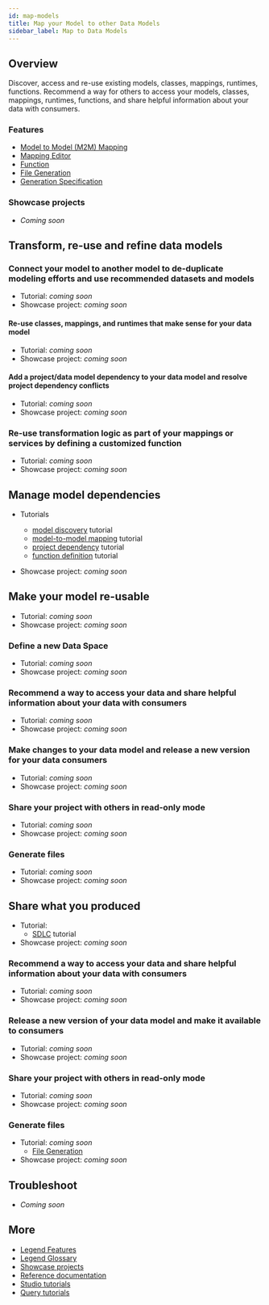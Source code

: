 ```yaml
---
id: map-models
title: Map your Model to other Data Models
sidebar_label: Map to Data Models
---
```


## Overview 

Discover, access and re-use existing models, classes, mappings, runtimes, functions. Recommend a way for others to access your models, classes, mappings, runtimes, functions, and share helpful information about your data with consumers.

### Features
- [Model to Model (M2M) Mapping](../overview/legend-glossary.md/#model-to-model-mapping)
- [Mapping Editor](../overview/legend-glossary.md/#mapping-editor)
- [Function](../overview/legend-glossary.md/#functions)
- [File Generation](../overview/legend-glossary.md/#file-generation)
- [Generation Specification](../overview/legend-glossary.md/#generation-specification)

### Showcase projects
- _Coming soon_

## Transform, re-use and refine data models

### Connect your model to another model to de-duplicate modeling efforts and use recommended datasets and models
- Tutorial: _coming soon_
- Showcase project: _coming soon_

#### Re-use classes, mappings, and runtimes that make sense for your data model
- Tutorial: _coming soon_
- Showcase project: _coming soon_

#### Add a project/data model dependency to your data model and resolve project dependency conflicts
- Tutorial: _coming soon_
- Showcase project: _coming soon_

### Re-use transformation logic as part of your mappings or services by defining a customized function
- Tutorial: _coming soon_
- Showcase project: _coming soon_

## Manage model dependencies

- Tutorials
    - [model discovery](../tutorials/studio-find-models.md) tutorial
    - [model-to-model mapping](../tutorials/studio-m2m-mapping) tutorial
    - [project dependency](../tutorials/studio-project-dependencies.md) tutorial
    - [function definition](../tutorials/studio-function.md) tutorial

- Showcase project: _coming soon_

## Make your model re-usable

- Tutorial: _coming soon_
- Showcase project: _coming soon_

### Define a new Data Space

- Tutorial: _coming soon_
- Showcase project: _coming soon_

### Recommend a way to access your data and share helpful information about your data with consumers

- Tutorial: _coming soon_
- Showcase project: _coming soon_

### Make changes to your data model and release a new version for your data consumers

- Tutorial: _coming soon_
- Showcase project: _coming soon_

### Share your project with others in read-only mode

- Tutorial: _coming soon_
- Showcase project: _coming soon_

### Generate files

- Tutorial: _coming soon_
- Showcase project: _coming soon_

## Share what you produced

- Tutorial: 
    - [SDLC](../tutorials/studio-sdlc.md) tutorial
- Showcase project: _coming soon_

### Recommend a way to access your data and share helpful information about your data with consumers

- Tutorial: _coming soon_
- Showcase project: _coming soon_

### Release a new version of your data model and make it available to consumers

- Tutorial: _coming soon_
- Showcase project: _coming soon_

### Share your project with others in read-only mode

- Tutorial: _coming soon_
- Showcase project: _coming soon_

### Generate files

- Tutorial: _coming soon_
    - [File Generation](../tutorials/studio-file-generation.md)
- Showcase project: _coming soon_


## Troubleshoot
- _Coming soon_

## More
- [Legend Features](../overview/legend-features.md)
- [Legend Glossary](../overview/legend-glossary.md)
- [Showcase projects](../showcases/showcase-projects.md)
- [Reference documentation](../reference/legend-language.md)
- [Studio tutorials](../tutorials/studio-workspace.md)
- [Query tutorials](../tutorials/query-builder.md)